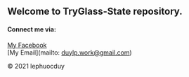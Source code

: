 ## Welcome to TryGlass-State repository.

#### Connect me via:
[My Facebook](https://facebook.com/duydeptraiqua)  
[My Email](mailto: duylp.work@gmail.com)

© 2021 lephuocduy
